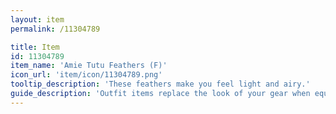 ```yaml
---
layout: item
permalink: /11304789

title: Item
id: 11304789
item_name: 'Amie Tutu Feathers (F)'
icon_url: 'item/icon/11304789.png'
tooltip_description: 'These feathers make you feel light and airy.'
guide_description: 'Outfit items replace the look of your gear when equipped.'
---
```

